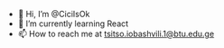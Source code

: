 - 👋 Hi, I’m @CiciIsOk
- 🌱 I’m currently learning React
- 📫 How to reach me at tsitso.iobashvili.1@btu.edu.ge

